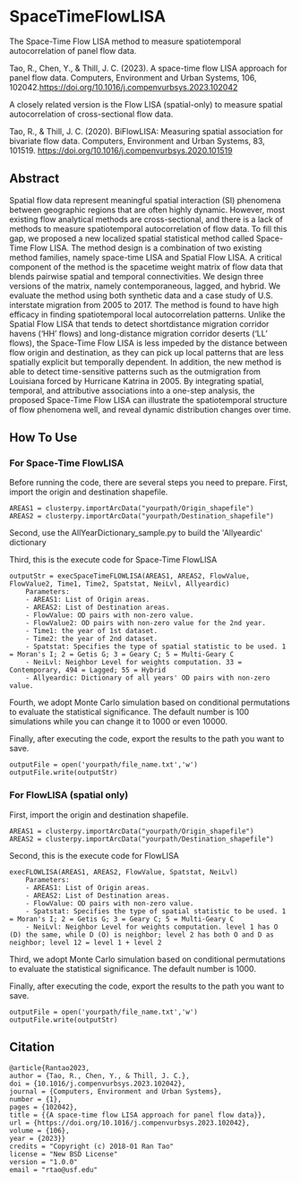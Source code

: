 # SpaceTimeFlowLISA
The Space-Time Flow LISA method to measure spatiotemporal autocorrelation of panel flow data.

Tao, R., Chen, Y., & Thill, J. C. (2023). A space-time flow LISA approach for panel flow data. Computers, Environment and Urban Systems, 106, 102042.https://doi.org/10.1016/j.compenvurbsys.2023.102042

A closely related version is the Flow LISA (spatial-only) to measure spatial autocorrelation of cross-sectional flow data.

Tao, R., & Thill, J. C. (2020). BiFlowLISA: Measuring spatial association for bivariate flow data. Computers, Environment and Urban Systems, 83, 101519. https://doi.org/10.1016/j.compenvurbsys.2020.101519

## Abstract
Spatial flow data represent meaningful spatial interaction (SI) phenomena between geographic regions that are often highly dynamic. However, most existing flow analytical methods are cross-sectional, and there is a lack of methods to measure spatiotemporal autocorrelation of flow data. To fill this gap, we proposed a new localized spatial statistical method called Space-Time Flow LISA. The method design is a combination of two existing method families, namely space-time LISA and Spatial Flow LISA. A critical component of the method is the spacetime weight matrix of flow data that blends pairwise spatial and temporal connectivities. We design three versions of the matrix, namely contemporaneous, lagged, and hybrid. We evaluate the method using both synthetic data and a case study of U.S. interstate migration from 2005 to 2017. The method is found to have high efficacy in finding spatiotemporal local autocorrelation patterns. Unlike the Spatial Flow LISA that tends to detect shortdistance migration corridor havens (‘HH’ flows) and long-distance migration corridor deserts (‘LL’ flows), the Space-Time Flow LISA is less impeded by the distance between flow origin and destination, as they can pick up local patterns that are less spatially explicit but temporally dependent. In addition, the new method is able to detect time-sensitive patterns such as the outmigration from Louisiana forced by Hurricane Katrina in 2005. By integrating spatial, temporal, and attributive associations into a one-step analysis, the proposed Space-Time Flow LISA can illustrate the spatiotemporal structure of flow phenomena well, and reveal dynamic distribution changes over time.

## How To Use
### For Space-Time FlowLISA

Before running the code, there are several steps you need to prepare. 
First, import the origin and destination shapefile.

```
AREAS1 = clusterpy.importArcData("yourpath/Origin_shapefile")
AREAS2 = clusterpy.importArcData("yourpath/Destination_shapefile")
```

Second, use the AllYearDictionary_sample.py to build the 'Allyeardic' dictionary

Third, this is the execute code for Space-Time FlowLISA
```
outputStr = execSpaceTimeFLOWLISA(AREAS1, AREAS2, FlowValue, FlowValue2, Time1, Time2, Spatstat, NeiLvl, Allyeardic)
    Parameters:
    - AREAS1: List of Origin areas.
    - AREAS2: List of Destination areas.
    - FlowValue: OD pairs with non-zero value.
    - FlowValue2: OD pairs with non-zero value for the 2nd year.
    - Time1: the year of 1st dataset.
    - Time2: the year of 2nd dataset.
    - Spatstat: Specifies the type of spatial statistic to be used. 1 = Moran's I; 2 = Getis G; 3 = Geary C; 5 = Multi-Geary C
    - NeiLvl: Neighbor Level for weights computation. 33 = Contemporary, 494 = Lagged; 55 = Hybrid
    - Allyeardic: Dictionary of all years' OD pairs with non-zero value. 
```
Fourth, we adopt Monte Carlo simulation based on conditional permutations to evaluate the statistical significance. The default number is 100 simulations while you can change it to 1000 or even 10000.

Finally, after executing the code, export the results to the path you want to save.		

```
outputFile = open('yourpath/file_name.txt','w')
outputFile.write(outputStr)
```

### For FlowLISA (spatial only)
First, import the origin and destination shapefile.

```
AREAS1 = clusterpy.importArcData("yourpath/Origin_shapefile")
AREAS2 = clusterpy.importArcData("yourpath/Destination_shapefile")
```

Second, this is the execute code for FlowLISA
```
execFLOWLISA(AREAS1, AREAS2, FlowValue, Spatstat, NeiLvl)
    Parameters:
    - AREAS1: List of Origin areas.
    - AREAS2: List of Destination areas.
    - FlowValue: OD pairs with non-zero value.
    - Spatstat: Specifies the type of spatial statistic to be used. 1 = Moran's I; 2 = Getis G; 3 = Geary C; 5 = Multi-Geary C
    - NeiLvl: Neighbor Level for weights computation. level 1 has O (D) the same, while D (O) is neighbor; level 2 has both O and D as neighbor; level 12 = level 1 + level 2
```

Third, we adopt Monte Carlo simulation based on conditional permutations to evaluate the statistical significance. The default number is 1000.

Finally, after executing the code, export the results to the path you want to save.
```
outputFile = open('yourpath/file_name.txt','w')
outputFile.write(outputStr)
```

## Citation 
```
@article{Rantao2023,
author = {Tao, R., Chen, Y., & Thill, J. C.},
doi = {10.1016/j.compenvurbsys.2023.102042},
journal = {Computers, Environment and Urban Systems},
number = {1},
pages = {102042},
title = {{A space-time flow LISA approach for panel flow data}},
url = {https://doi.org/10.1016/j.compenvurbsys.2023.102042},
volume = {106},
year = {2023}}
credits = "Copyright (c) 2018-01 Ran Tao"
license = "New BSD License"
version = "1.0.0"
email = "rtao@usf.edu"
```
